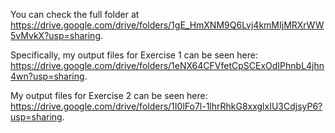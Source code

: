 You can check the full folder at https://drive.google.com/drive/folders/1gE_HmXNM9Q6Lvj4kmMIjMRXrWW5vMvkX?usp=sharing.

Specifically, my output files for Exercise 1 can be seen here: https://drive.google.com/drive/folders/1eNX64CFVfetCpSCExOdIPhnbL4jhn4wn?usp=sharing.

My output files for Exercise 2 can be seen here: https://drive.google.com/drive/folders/1I0lFo7l-1lhrRhkG8xxglxIU3CdjsyP6?usp=sharing.
